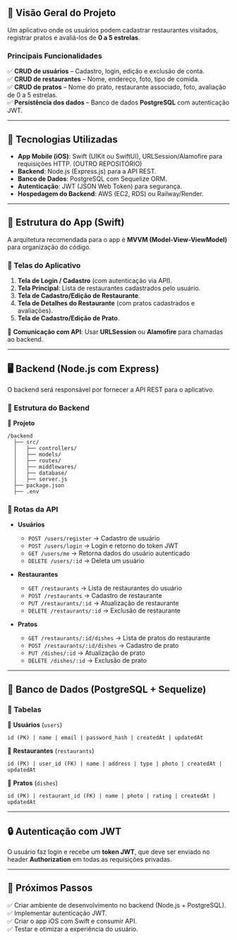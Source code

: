 ## 📌 **Visão Geral do Projeto**  
Um aplicativo onde os usuários podem cadastrar restaurantes visitados, registrar pratos e avaliá-los de **0 a 5 estrelas**.  

### **Principais Funcionalidades**  
✅ **CRUD de usuários** – Cadastro, login, edição e exclusão de conta.  
✅ **CRUD de restaurantes** – Nome, endereço, foto, tipo de comida.  
✅ **CRUD de pratos** – Nome do prato, restaurante associado, foto, avaliação de 0 a 5 estrelas.  
✅ **Persistência dos dados** – Banco de dados **PostgreSQL** com autenticação JWT.  

---

## 🎯 **Tecnologias Utilizadas**
- **App Mobile (iOS)**: Swift (UIKit ou SwiftUI), URLSession/Alamofire para requisições HTTP. (OUTRO REPOSITÓRIO)
- **Backend**: Node.js (Express.js) para a API REST.  
- **Banco de Dados**: PostgreSQL com Sequelize ORM.  
- **Autenticação**: JWT (JSON Web Token) para segurança.  
- **Hospedagem do Backend**: AWS (EC2, RDS) ou Railway/Render.  

---

## 📱 **Estrutura do App (Swift)**  
A arquitetura recomendada para o app é **MVVM (Model-View-ViewModel)** para organização do código.  

### **📌 Telas do Aplicativo**  
1. **Tela de Login / Cadastro** (com autenticação via API).  
2. **Tela Principal**: Lista de restaurantes cadastrados pelo usuário.  
3. **Tela de Cadastro/Edição de Restaurante**.  
4. **Tela de Detalhes do Restaurante** (com pratos cadastrados e avaliações).  
5. **Tela de Cadastro/Edição de Prato**.  

🔗 **Comunicação com API**: Usar **URLSession** ou **Alamofire** para chamadas ao backend.  

---

## 🖥️ **Backend (Node.js com Express)**
O backend será responsável por fornecer a API REST para o aplicativo.  

### **📌 Estrutura do Backend**
📂 **Projeto**  
```
/backend
  ├── src/
  │   ├── controllers/
  │   ├── models/
  │   ├── routes/
  │   ├── middlewares/
  │   ├── database/
  │   ├── server.js
  ├── package.json
  ├── .env
```
  
### **📌 Rotas da API**
- **Usuários**  
  - `POST /users/register` → Cadastro de usuário  
  - `POST /users/login` → Login e retorno do token JWT  
  - `GET /users/me` → Retorna dados do usuário autenticado  
  - `DELETE /users/:id` → Deleta um usuário

- **Restaurantes**  
  - `GET /restaurants` → Lista de restaurantes do usuário  
  - `POST /restaurants` → Cadastro de restaurante  
  - `PUT /restaurants/:id` → Atualização de restaurante  
  - `DELETE /restaurants/:id` → Exclusão de restaurante  

- **Pratos**  
  - `GET /restaurants/:id/dishes` → Lista de pratos do restaurante  
  - `POST /restaurants/:id/dishes` → Cadastro de prato  
  - `PUT /dishes/:id` → Atualização de prato  
  - `DELETE /dishes/:id` → Exclusão de prato  

---

## 💾 **Banco de Dados (PostgreSQL + Sequelize)**
### **📌 Tabelas**
📌 **Usuários** (`users`)  
```
id (PK) | name | email | password_hash | createdAt | updatedAt
```
📌 **Restaurantes** (`restaurants`)  
```
id (PK) | user_id (FK) | name | address | type | photo | createdAt | updatedAt
```
📌 **Pratos** (`dishes`)  
```
id (PK) | restaurant_id (FK) | name | photo | rating | createdAt | updatedAt
```

---

## 🔒 **Autenticação com JWT**
O usuário faz login e recebe um **token JWT**, que deve ser enviado no header **Authorization** em todas as requisições privadas.  

---

## 🚀 **Próximos Passos**
✅ Criar ambiente de desenvolvimento no backend (Node.js + PostgreSQL).  
✅ Implementar autenticação JWT.  
✅ Criar o app iOS com Swift e consumir API.  
✅ Testar e otimizar a experiência do usuário.  